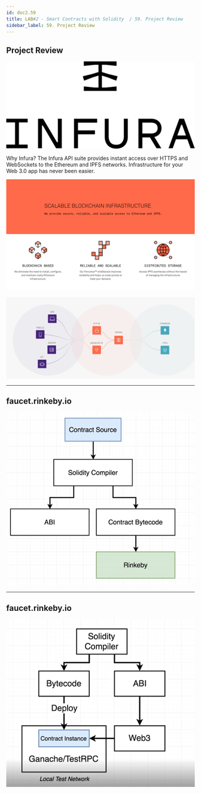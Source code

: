 ```yaml
---
id: doc2.59
title: LAB#2 - Smart Contracts with Solidity  / 59. Project Review
sidebar_label: 59. Project Review
---
```


## Project Review


![alt text](.\assets\Imagem52_1.svg)


Why Infura?
The Infura API suite provides instant access over HTTPS and WebSockets to the Ethereum and IPFS networks. Infrastructure for your Web 3.0 app has never been easier.


![alt text](.\assets\Imagem52_1.png)



![alt text](.\assets\Imagem52_1.jpg)


---

## faucet.rinkeby.io



![alt text](.\assets\Imagem37_2.jpg)


---

## faucet.rinkeby.io



![alt text](.\assets\Imagem37_3.jpg)
